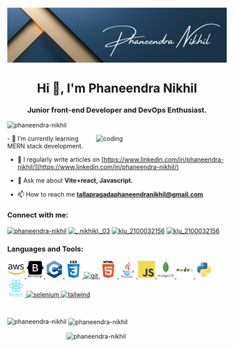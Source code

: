![logo](https://github.com/phaneendra-nikhil/phaneendra-nikhil/blob/main/github%20banner.png)
<h1 align="center">Hi 👋, I'm Phaneendra Nikhil</h1>
<h3 align="center">Junior front-end Developer and DevOps Enthusiast.</h3>

<p align="left"> <img src="https://komarev.com/ghpvc/?username=phaneendra-nikhil&label=Profile%20views&color=0e75b6&style=flat" alt="phaneendra-nikhil" /> </p>
<img align="right" alt="coding" width="300" src="https://cdn.dribbble.com/users/1292677/screenshots/6139167/avento.gif"></img>
- 🌱 I’m currently learning MERN stack development. 

- 📝 I regularly write articles on [https://www.linkedin.com/in/phaneendra-nikhil/](https://www.linkedin.com/in/phaneendra-nikhil/)

- 💬 Ask me about **Vite+react, Javascript.**

- 📫 How to reach me **tallapragadaphaneendranikhil@gmail.com**


<h3 align="left">Connect with me:</h3>
<p align="left">
<a href="https://linkedin.com/in/phaneendra-nikhil" target="blank"><img align="center" src="https://raw.githubusercontent.com/rahuldkjain/github-profile-readme-generator/master/src/images/icons/Social/linked-in-alt.svg" alt="phaneendra-nikhil" height="30" width="40" /></a>
<a href="https://instagram.com/_.nikhikl._03" target="blank"><img align="center" src="https://raw.githubusercontent.com/rahuldkjain/github-profile-readme-generator/master/src/images/icons/Social/instagram.svg" alt="_.nikhikl._03" height="30" width="40" /></a>
<a href="https://www.codechef.com/users/klu_2100032156" target="blank"><img align="center" src="https://cdn.jsdelivr.net/npm/simple-icons@3.1.0/icons/codechef.svg" alt="klu_2100032156" height="30" width="40" /></a>
<a href="https://www.leetcode.com/klu_2100032156" target="blank"><img align="center" src="https://raw.githubusercontent.com/rahuldkjain/github-profile-readme-generator/master/src/images/icons/Social/leet-code.svg" alt="klu_2100032156" height="30" width="40" /></a>
</p>

<h3 align="left">Languages and Tools:</h3>
<p align="left"> <a href="https://aws.amazon.com" target="_blank" rel="noreferrer"> <img src="https://raw.githubusercontent.com/devicons/devicon/master/icons/amazonwebservices/amazonwebservices-original-wordmark.svg" alt="aws" width="40" height="40"/> </a> <a href="https://getbootstrap.com" target="_blank" rel="noreferrer"> <img src="https://raw.githubusercontent.com/devicons/devicon/master/icons/bootstrap/bootstrap-plain-wordmark.svg" alt="bootstrap" width="40" height="40"/> </a> <a href="https://www.w3schools.com/cpp/" target="_blank" rel="noreferrer"> <img src="https://raw.githubusercontent.com/devicons/devicon/master/icons/cplusplus/cplusplus-original.svg" alt="cplusplus" width="40" height="40"/> </a> <a href="https://www.w3schools.com/css/" target="_blank" rel="noreferrer"> <img src="https://raw.githubusercontent.com/devicons/devicon/master/icons/css3/css3-original-wordmark.svg" alt="css3" width="40" height="40"/> </a> <a href="https://git-scm.com/" target="_blank" rel="noreferrer"> <img src="https://www.vectorlogo.zone/logos/git-scm/git-scm-icon.svg" alt="git" width="40" height="40"/> </a> <a href="https://www.w3.org/html/" target="_blank" rel="noreferrer"> <img src="https://raw.githubusercontent.com/devicons/devicon/master/icons/html5/html5-original-wordmark.svg" alt="html5" width="40" height="40"/> </a> <a href="https://www.java.com" target="_blank" rel="noreferrer"> <img src="https://raw.githubusercontent.com/devicons/devicon/master/icons/java/java-original.svg" alt="java" width="40" height="40"/> </a> <a href="https://developer.mozilla.org/en-US/docs/Web/JavaScript" target="_blank" rel="noreferrer"> <img src="https://raw.githubusercontent.com/devicons/devicon/master/icons/javascript/javascript-original.svg" alt="javascript" width="40" height="40"/> </a> <a href="https://www.mongodb.com/" target="_blank" rel="noreferrer"> <img src="https://raw.githubusercontent.com/devicons/devicon/master/icons/mongodb/mongodb-original-wordmark.svg" alt="mongodb" width="40" height="40"/> </a> <a href="https://nodejs.org" target="_blank" rel="noreferrer"> <img src="https://raw.githubusercontent.com/devicons/devicon/master/icons/nodejs/nodejs-original-wordmark.svg" alt="nodejs" width="40" height="40"/> </a> <a href="https://www.python.org" target="_blank" rel="noreferrer"> <img src="https://raw.githubusercontent.com/devicons/devicon/master/icons/python/python-original.svg" alt="python" width="40" height="40"/> </a> <a href="https://reactjs.org/" target="_blank" rel="noreferrer"> <img src="https://raw.githubusercontent.com/devicons/devicon/master/icons/react/react-original-wordmark.svg" alt="react" width="40" height="40"/> </a> <a href="https://www.selenium.dev" target="_blank" rel="noreferrer"> <img src="https://raw.githubusercontent.com/detain/svg-logos/780f25886640cef088af994181646db2f6b1a3f8/svg/selenium-logo.svg" alt="selenium" width="40" height="40"/> </a> <a href="https://tailwindcss.com/" target="_blank" rel="noreferrer"> <img src="https://www.vectorlogo.zone/logos/tailwindcss/tailwindcss-icon.svg" alt="tailwind" width="40" height="40"/> </a> </p></br> 


<p><img height="150" align="left" src="https://github-readme-stats.vercel.app/api/top-langs?username=phaneendra-nikhil&show_icons=true&locale=en&layout=compact" alt="phaneendra-nikhil" /></p>
<p>&nbsp;<img  align="center" src="https://github-readme-stats.vercel.app/api?username=phaneendra-nikhil&show_icons=true&locale=en" alt="phaneendra-nikhil" /></p>
<p><img align="center" src="https://github-readme-streak-stats.herokuapp.com/?user=phaneendra-nikhil&" alt="phaneendra-nikhil" /></p>
